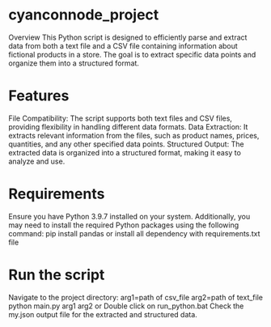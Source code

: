 # cyanconnode_project

Overview
This Python script is designed to efficiently parse and extract data from both a text file and a CSV file containing information about fictional products in a store. The goal is to extract specific data points and organize them into a structured format.

# Features
File Compatibility: The script supports both text files and CSV files, providing flexibility in handling different data formats.
Data Extraction: It extracts relevant information from the files, such as product names, prices, quantities, and any other specified data points.
Structured Output: The extracted data is organized into a structured format, making it easy to analyze and use.

# Requirements
Ensure you have Python 3.9.7 installed on your system. Additionally, you may need to install the required Python packages using the following command:
pip install pandas
or 
install all dependency with requirements.txt file

# Run the script
Navigate to the project directory:
arg1=path of csv_file 
arg2=path of text_file
python main.py arg1 arg2
or
Double click on run_python.bat
Check the my.json output file for the extracted and structured data.




